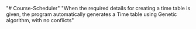 "# Course-Scheduler" 
"When the required details for creating a time table is given, the program automatically generates a Time table using Genetic algorithm, with no conflicts" 
